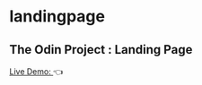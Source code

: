 # landingpage
## The Odin Project : Landing Page

[Live Demo: ](https://mavericks-db.github.io/landingpage/):point_left:
